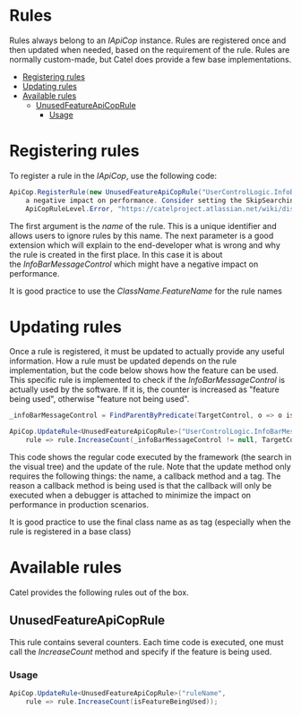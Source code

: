 # Rules

Rules always belong to an *IApiCop* instance. Rules are registered once and then updated when needed, based on the requirement of the rule. Rules are normally custom-made, but Catel does provide a few base implementations.

-   [Registering rules](#Rules-Registeringrules)
-   [Updating rules](#Rules-Updatingrules)
-   [Available rules](#Rules-Availablerules)
    -   [UnusedFeatureApiCopRule](#Rules-UnusedFeatureApiCopRule)
        -   [Usage](#Rules-Usage)

# Registering rules

To register a rule in the *IApiCop*, use the following code:

``` {.java data-syntaxhighlighter-params="brush: java; gutter: false; theme: Confluence" data-theme="Confluence" style="brush: java; gutter: false; theme: Confluence"}
ApiCop.RegisterRule(new UnusedFeatureApiCopRule("UserControlLogic.InfoBarMessageControl", "The InfoBarMessageControl is not found in the visual tree. This will have 
    a negative impact on performance. Consider setting the SkipSearchingForInfoBarMessageControl or DefaultSkipSearchingForInfoBarMessageControlValue to true.", 
    ApiCopRuleLevel.Error, "https://catelproject.atlassian.net/wiki/display/CTL/Performance+considerations"));
```

The first argument is the *name* of the rule. This is a unique identifier and allows users to ignore rules by this name. The next parameter is a good extension which will explain to the end-developer what is wrong and why the rule is created in the first place. In this case it is about the *InfoBarMessageControl* which might have a negative impact on performance.

It is good practice to use the *ClassName*.*FeatureName* for the rule names

# Updating rules

Once a rule is registered, it must be updated to actually provide any useful information. How a rule must be updated depends on the rule implementation, but the code below shows how the feature can be used. This specific rule is implemented to check if the *InfoBarMessageControl* is actually used by the software. If it is, the counter is increased as "feature being used", otherwise "feature not being used".

``` {.java data-syntaxhighlighter-params="brush: java; gutter: false; theme: Confluence" data-theme="Confluence" style="brush: java; gutter: false; theme: Confluence"}
_infoBarMessageControl = FindParentByPredicate(TargetControl, o => o is InfoBarMessageControl) as InfoBarMessageControl;

ApiCop.UpdateRule<UnusedFeatureApiCopRule>("UserControlLogic.InfoBarMessageControl", 
    rule => rule.IncreaseCount(_infoBarMessageControl != null, TargetControlType.FullName));
```

This code shows the regular code executed by the framework (the search in the visual tree) and the update of the rule. Note that the update method only requires the following things: the name, a callback method and a tag. The reason a callback method is being used is that the callback will only be executed when a debugger is attached to minimize the impact on performance in production scenarios.

It is good practice to use the final class name as as tag (especially when the rule is registered in a base class)

# Available rules

Catel provides the following rules out of the box.

## UnusedFeatureApiCopRule

This rule contains several counters. Each time code is executed, one must call the *IncreaseCount* method and specify if the feature is being used.

### Usage

``` {.java data-syntaxhighlighter-params="brush: java; gutter: false; theme: Confluence" data-theme="Confluence" style="brush: java; gutter: false; theme: Confluence"}
ApiCop.UpdateRule<UnusedFeatureApiCopRule>("ruleName", 
    rule => rule.IncreaseCount(isFeatureBeingUsed));
```

